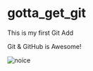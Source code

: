 # gotta_get_git

This is my first Git Add

Git & GitHub is Awesome!

![noice](https://m.popkey.co/695436/kd3kK.gif)
